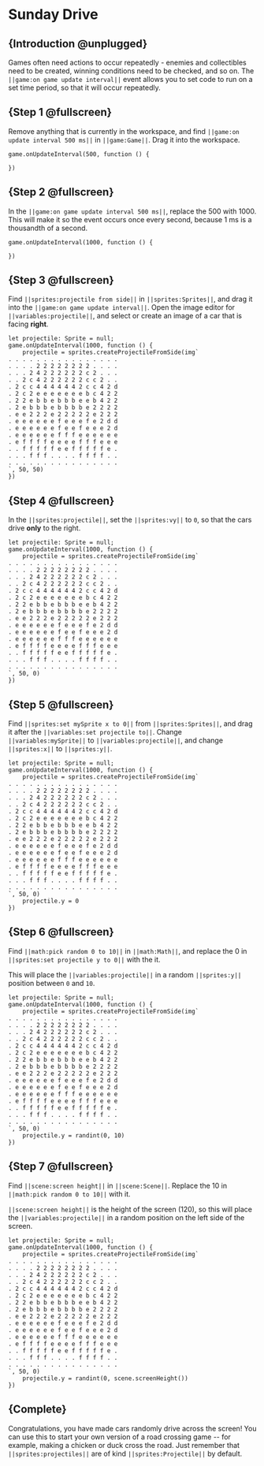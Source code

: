 # Sunday Drive

## {Introduction @unplugged}

Games often need actions to occur repeatedly - enemies and collectibles need to be created, winning conditions need to be checked, and so on. The ``||game:on game update interval||`` event allows you to set code to run on a set time period, so that it will occur repeatedly.

## {Step 1 @fullscreen}

Remove anything that is currently in the workspace, and find ``||game:on update interval 500 ms||`` in ``||game:Game||``. Drag it into the workspace.

```blocks
game.onUpdateInterval(500, function () {

})
```

## {Step 2 @fullscreen}

In the ``||game:on game update interval 500 ms||``, replace the 500 with 1000. This will make it so the event occurs once every second, because 1 ms is a thousandth of a second.

```blocks
game.onUpdateInterval(1000, function () {

})
```

## {Step 3 @fullscreen}

Find ``||sprites:projectile from side||`` in ``||sprites:Sprites||``, and drag it into the ``||game:on game update interval||``. Open the image editor for ``||variables:projectile||``, and select or create an image of a car that is facing **right**.

```blocks
let projectile: Sprite = null;
game.onUpdateInterval(1000, function () {
    projectile = sprites.createProjectileFromSide(img`
. . . . . . . . . . . . . . . .
. . . . 2 2 2 2 2 2 2 2 . . . .
. . . 2 4 2 2 2 2 2 2 c 2 . . .
. . 2 c 4 2 2 2 2 2 2 c c 2 . .
. 2 c c 4 4 4 4 4 4 2 c c 4 2 d
. 2 c 2 e e e e e e e b c 4 2 2
. 2 2 e b b e b b b e e b 4 2 2
. 2 e b b b e b b b b e 2 2 2 2
. e e 2 2 2 e 2 2 2 2 2 e 2 2 2
. e e e e e e f e e e f e 2 d d
. e e e e e e f e e f e e e 2 d
. e e e e e e f f f e e e e e e
. e f f f f e e e e f f f e e e
. . f f f f f e e f f f f f e .
. . . f f f . . . . f f f f . .
. . . . . . . . . . . . . . . .
`, 50, 50)
})
```

## {Step 4 @fullscreen}

In the ``||sprites:projectile||``, set the ``||sprites:vy||`` to `0`, so that the cars drive **only** to the right.

```blocks
let projectile: Sprite = null;
game.onUpdateInterval(1000, function () {
    projectile = sprites.createProjectileFromSide(img`
. . . . . . . . . . . . . . . .
. . . . 2 2 2 2 2 2 2 2 . . . .
. . . 2 4 2 2 2 2 2 2 c 2 . . .
. . 2 c 4 2 2 2 2 2 2 c c 2 . .
. 2 c c 4 4 4 4 4 4 2 c c 4 2 d
. 2 c 2 e e e e e e e b c 4 2 2
. 2 2 e b b e b b b e e b 4 2 2
. 2 e b b b e b b b b e 2 2 2 2
. e e 2 2 2 e 2 2 2 2 2 e 2 2 2
. e e e e e e f e e e f e 2 d d
. e e e e e e f e e f e e e 2 d
. e e e e e e f f f e e e e e e
. e f f f f e e e e f f f e e e
. . f f f f f e e f f f f f e .
. . . f f f . . . . f f f f . .
. . . . . . . . . . . . . . . .
`, 50, 0)
})
```

## {Step 5 @fullscreen}

Find ``||sprites:set mySprite x to 0||`` from ``||sprites:Sprites||``, and drag it after the ``||variables:set projectile to||``. Change ``||variables:mySprite||`` to ``||variables:projectile||``, and change ``||sprites:x||`` to ``||sprites:y||``.

```blocks
let projectile: Sprite = null;
game.onUpdateInterval(1000, function () {
    projectile = sprites.createProjectileFromSide(img`
. . . . . . . . . . . . . . . .
. . . . 2 2 2 2 2 2 2 2 . . . .
. . . 2 4 2 2 2 2 2 2 c 2 . . .
. . 2 c 4 2 2 2 2 2 2 c c 2 . .
. 2 c c 4 4 4 4 4 4 2 c c 4 2 d
. 2 c 2 e e e e e e e b c 4 2 2
. 2 2 e b b e b b b e e b 4 2 2
. 2 e b b b e b b b b e 2 2 2 2
. e e 2 2 2 e 2 2 2 2 2 e 2 2 2
. e e e e e e f e e e f e 2 d d
. e e e e e e f e e f e e e 2 d
. e e e e e e f f f e e e e e e
. e f f f f e e e e f f f e e e
. . f f f f f e e f f f f f e .
. . . f f f . . . . f f f f . .
. . . . . . . . . . . . . . . .
`, 50, 0)
    projectile.y = 0
})
```

## {Step 6 @fullscreen}

Find ``||math:pick random 0 to 10||`` in ``||math:Math||``, and replace the 0 in ``||sprites:set projectile y to 0||`` with the it.

This will place the ``||variables:projectile||`` in a random ``||sprites:y||`` position between `0` and `10`.

```blocks
let projectile: Sprite = null;
game.onUpdateInterval(1000, function () {
    projectile = sprites.createProjectileFromSide(img`
. . . . . . . . . . . . . . . .
. . . . 2 2 2 2 2 2 2 2 . . . .
. . . 2 4 2 2 2 2 2 2 c 2 . . .
. . 2 c 4 2 2 2 2 2 2 c c 2 . .
. 2 c c 4 4 4 4 4 4 2 c c 4 2 d
. 2 c 2 e e e e e e e b c 4 2 2
. 2 2 e b b e b b b e e b 4 2 2
. 2 e b b b e b b b b e 2 2 2 2
. e e 2 2 2 e 2 2 2 2 2 e 2 2 2
. e e e e e e f e e e f e 2 d d
. e e e e e e f e e f e e e 2 d
. e e e e e e f f f e e e e e e
. e f f f f e e e e f f f e e e
. . f f f f f e e f f f f f e .
. . . f f f . . . . f f f f . .
. . . . . . . . . . . . . . . .
`, 50, 0)
    projectile.y = randint(0, 10)
})
```

## {Step 7 @fullscreen}

Find ``||scene:screen height||`` in ``||scene:Scene||``. Replace the 10 in ``||math:pick random 0 to 10||`` with it.

``||scene:screen height||`` is the height of the screen (120), so this will place the ``||variables:projectile||`` in a random position on the left side of the screen.

```blocks
let projectile: Sprite = null;
game.onUpdateInterval(1000, function () {
    projectile = sprites.createProjectileFromSide(img`
. . . . . . . . . . . . . . . .
. . . . 2 2 2 2 2 2 2 2 . . . .
. . . 2 4 2 2 2 2 2 2 c 2 . . .
. . 2 c 4 2 2 2 2 2 2 c c 2 . .
. 2 c c 4 4 4 4 4 4 2 c c 4 2 d
. 2 c 2 e e e e e e e b c 4 2 2
. 2 2 e b b e b b b e e b 4 2 2
. 2 e b b b e b b b b e 2 2 2 2
. e e 2 2 2 e 2 2 2 2 2 e 2 2 2
. e e e e e e f e e e f e 2 d d
. e e e e e e f e e f e e e 2 d
. e e e e e e f f f e e e e e e
. e f f f f e e e e f f f e e e
. . f f f f f e e f f f f f e .
. . . f f f . . . . f f f f . .
. . . . . . . . . . . . . . . .
`, 50, 0)
    projectile.y = randint(0, scene.screenHeight())
})
```

## {Complete}

Congratulations, you have made cars randomly drive across the screen! You can use this to start your own version of a road crossing game -- for example, making a chicken or duck cross the road. Just remember that ``||sprites:projectiles||`` are of kind ``||sprites:Projectile||`` by default.